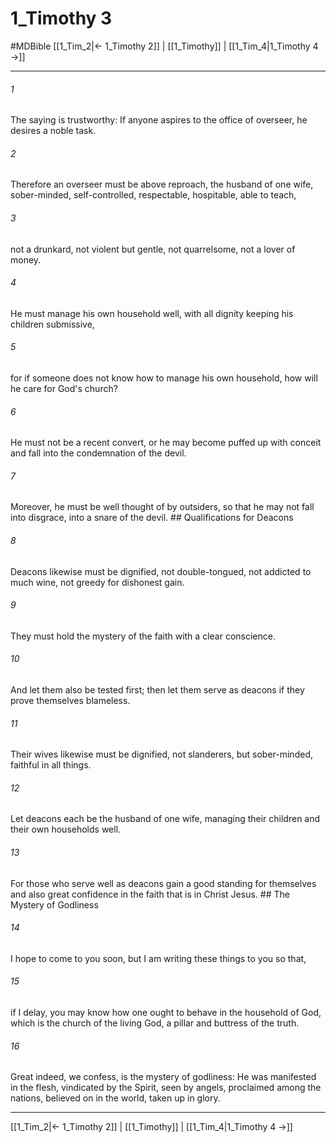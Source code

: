 # 1_Timothy 3
#MDBible
[[1_Tim_2|← 1_Timothy 2]] | [[1_Timothy]] | [[1_Tim_4|1_Timothy 4 →]]

***

###### 1 

The saying is trustworthy: If anyone aspires to the office of overseer, he desires a noble task. 

###### 2 

Therefore an overseer must be above reproach, the husband of one wife, sober-minded, self-controlled, respectable, hospitable, able to teach, 

###### 3 

not a drunkard, not violent but gentle, not quarrelsome, not a lover of money. 

###### 4 

He must manage his own household well, with all dignity keeping his children submissive, 

###### 5 

for if someone does not know how to manage his own household, how will he care for God's church? 

###### 6 

He must not be a recent convert, or he may become puffed up with conceit and fall into the condemnation of the devil. 

###### 7 

Moreover, he must be well thought of by outsiders, so that he may not fall into disgrace, into a snare of the devil. ## Qualifications for Deacons 

###### 8 

Deacons likewise must be dignified, not double-tongued, not addicted to much wine, not greedy for dishonest gain. 

###### 9 

They must hold the mystery of the faith with a clear conscience. 

###### 10 

And let them also be tested first; then let them serve as deacons if they prove themselves blameless. 

###### 11 

Their wives likewise must be dignified, not slanderers, but sober-minded, faithful in all things. 

###### 12 

Let deacons each be the husband of one wife, managing their children and their own households well. 

###### 13 

For those who serve well as deacons gain a good standing for themselves and also great confidence in the faith that is in Christ Jesus. ## The Mystery of Godliness 

###### 14 

I hope to come to you soon, but I am writing these things to you so that, 

###### 15 

if I delay, you may know how one ought to behave in the household of God, which is the church of the living God, a pillar and buttress of the truth. 

###### 16 

Great indeed, we confess, is the mystery of godliness: He was manifested in the flesh, vindicated by the Spirit, seen by angels, proclaimed among the nations, believed on in the world, taken up in glory. 

***

[[1_Tim_2|← 1_Timothy 2]] | [[1_Timothy]] | [[1_Tim_4|1_Timothy 4 →]]
